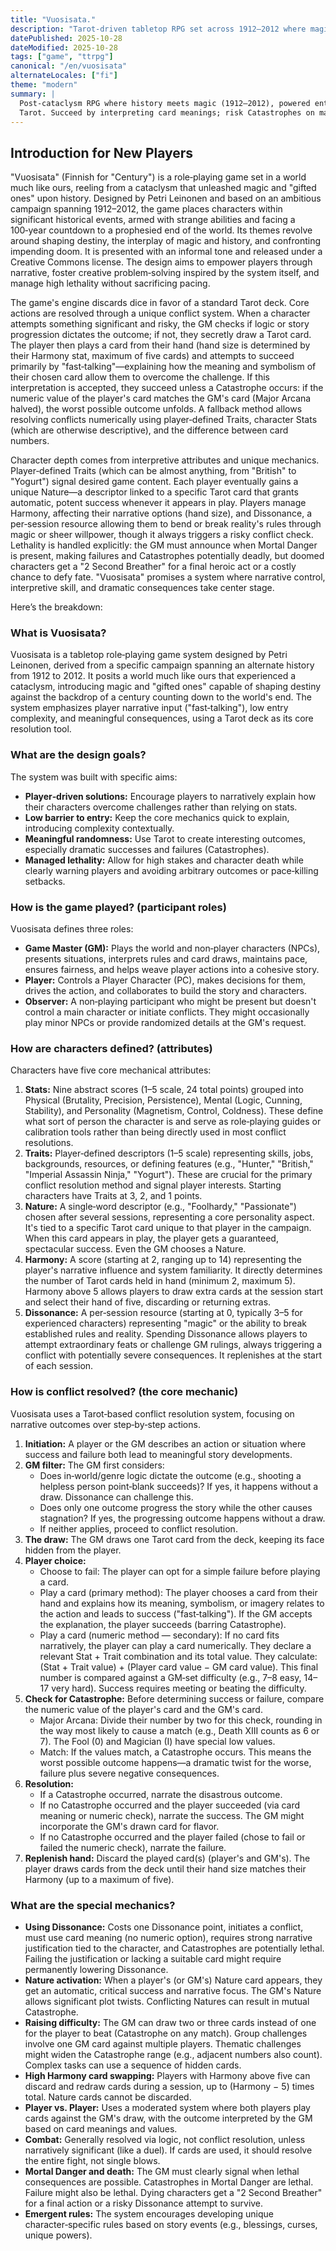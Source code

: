 ```yaml
---
title: "Vuosisata."
description: "Tarot‑driven tabletop RPG set across 1912–2012 where magic reshapes history."
datePublished: 2025-10-28
dateModified: 2025-10-28
tags: ["game", "ttrpg"]
canonical: "/en/vuosisata"
alternateLocales: ["fi"]
theme: "modern"
summary: |
  Post‑cataclysm RPG where history meets magic (1912–2012), powered entirely by
  Tarot. Succeed by interpreting card meanings; risk Catastrophes on matches.
---
```


## Introduction for New Players
"Vuosisata" (Finnish for "Century") is a role‑playing game set in a world much like ours, reeling from a cataclysm that unleashed magic and "gifted ones" upon history. Designed by Petri Leinonen and based on an ambitious campaign spanning 1912–2012, the game places characters within significant historical events, armed with strange abilities and facing a 100‑year countdown to a prophesied end of the world. Its themes revolve around shaping destiny, the interplay of magic and history, and confronting impending doom. It is presented with an informal tone and released under a Creative Commons license. The design aims to empower players through narrative, foster creative problem‑solving inspired by the system itself, and manage high lethality without sacrificing pacing.

The game's engine discards dice in favor of a standard Tarot deck. Core actions are resolved through a unique conflict system. When a character attempts something significant and risky, the GM checks if logic or story progression dictates the outcome; if not, they secretly draw a Tarot card. The player then plays a card from their hand (hand size is determined by their Harmony stat, maximum of five cards) and attempts to succeed primarily by "fast‑talking"—explaining how the meaning and symbolism of their chosen card allow them to overcome the challenge. If this interpretation is accepted, they succeed unless a Catastrophe occurs: if the numeric value of the player's card matches the GM's card (Major Arcana halved), the worst possible outcome unfolds. A fallback method allows resolving conflicts numerically using player‑defined Traits, character Stats (which are otherwise descriptive), and the difference between card numbers.

Character depth comes from interpretive attributes and unique mechanics. Player‑defined Traits (which can be almost anything, from "British" to "Yogurt") signal desired game content. Each player eventually gains a unique Nature—a descriptor linked to a specific Tarot card that grants automatic, potent success whenever it appears in play. Players manage Harmony, affecting their narrative options (hand size), and Dissonance, a per‑session resource allowing them to bend or break reality's rules through magic or sheer willpower, though it always triggers a risky conflict check. Lethality is handled explicitly: the GM must announce when Mortal Danger is present, making failures and Catastrophes potentially deadly, but doomed characters get a "2 Second Breather" for a final heroic act or a costly chance to defy fate. "Vuosisata" promises a system where narrative control, interpretive skill, and dramatic consequences take center stage.

Here’s the breakdown:

### What is Vuosisata?

Vuosisata is a tabletop role‑playing game system designed by Petri Leinonen, derived from a specific campaign spanning an alternate history from 1912 to 2012. It posits a world much like ours that experienced a cataclysm, introducing magic and "gifted ones" capable of shaping destiny against the backdrop of a century counting down to the world's end. The system emphasizes player narrative input ("fast‑talking"), low entry complexity, and meaningful consequences, using a Tarot deck as its core resolution tool.

### What are the design goals?

The system was built with specific aims:

* **Player‑driven solutions:** Encourage players to narratively explain how their characters overcome challenges rather than relying on stats.
* **Low barrier to entry:** Keep the core mechanics quick to explain, introducing complexity contextually.
* **Meaningful randomness:** Use Tarot to create interesting outcomes, especially dramatic successes and failures (Catastrophes).
* **Managed lethality:** Allow for high stakes and character death while clearly warning players and avoiding arbitrary outcomes or pace‑killing setbacks.

### How is the game played? (participant roles)

Vuosisata defines three roles:

* **Game Master (GM):** Plays the world and non‑player characters (NPCs), presents situations, interprets rules and card draws, maintains pace, ensures fairness, and helps weave player actions into a cohesive story.
* **Player:** Controls a Player Character (PC), makes decisions for them, drives the action, and collaborates to build the story and characters.
* **Observer:** A non‑playing participant who might be present but doesn't control a main character or initiate conflicts. They might occasionally play minor NPCs or provide randomized details at the GM's request.

### How are characters defined? (attributes)

Characters have five core mechanical attributes:

1. **Stats:** Nine abstract scores (1–5 scale, 24 total points) grouped into Physical (Brutality, Precision, Persistence), Mental (Logic, Cunning, Stability), and Personality (Magnetism, Control, Coldness). These define what sort of person the character is and serve as role‑playing guides or calibration tools rather than being directly used in most conflict resolutions.
2. **Traits:** Player‑defined descriptors (1–5 scale) representing skills, jobs, backgrounds, resources, or defining features (e.g., "Hunter," "British," "Imperial Assassin Ninja," "Yogurt"). These are crucial for the primary conflict resolution method and signal player interests. Starting characters have Traits at 3, 2, and 1 points.
3. **Nature:** A single‑word descriptor (e.g., "Foolhardy," "Passionate") chosen after several sessions, representing a core personality aspect. It's tied to a specific Tarot card unique to that player in the campaign. When this card appears in play, the player gets a guaranteed, spectacular success. Even the GM chooses a Nature.
4. **Harmony:** A score (starting at 2, ranging up to 14) representing the player's narrative influence and system familiarity. It directly determines the number of Tarot cards held in hand (minimum 2, maximum 5). Harmony above 5 allows players to draw extra cards at the session start and select their hand of five, discarding or returning extras.
5. **Dissonance:** A per‑session resource (starting at 0, typically 3–5 for experienced characters) representing "magic" or the ability to break established rules and reality. Spending Dissonance allows players to attempt extraordinary feats or challenge GM rulings, always triggering a conflict with potentially severe consequences. It replenishes at the start of each session.

### How is conflict resolved? (the core mechanic)

Vuosisata uses a Tarot‑based conflict resolution system, focusing on narrative outcomes over step‑by‑step actions.

1. **Initiation:** A player or the GM describes an action or situation where success and failure both lead to meaningful story developments.
2. **GM filter:** The GM first considers:
    * Does in‑world/genre logic dictate the outcome (e.g., shooting a helpless person point‑blank succeeds)? If yes, it happens without a draw. Dissonance can challenge this.
    * Does only one outcome progress the story while the other causes stagnation? If yes, the progressing outcome happens without a draw.
    * If neither applies, proceed to conflict resolution.
3. **The draw:** The GM draws one Tarot card from the deck, keeping its face hidden from the player.
4. **Player choice:**
    * Choose to fail: The player can opt for a simple failure before playing a card.
    * Play a card (primary method): The player chooses a card from their hand and explains how its meaning, symbolism, or imagery relates to the action and leads to success ("fast‑talking"). If the GM accepts the explanation, the player succeeds (barring Catastrophe).
    * Play a card (numeric method — secondary): If no card fits narratively, the player can play a card numerically. They declare a relevant Stat + Trait combination and its total value. They calculate: (Stat + Trait value) + (Player card value − GM card value). This final number is compared against a GM‑set difficulty (e.g., 7–8 easy, 14–17 very hard). Success requires meeting or beating the difficulty.
5. **Check for Catastrophe:** Before determining success or failure, compare the numeric value of the player's card and the GM's card.
    * Major Arcana: Divide their number by two for this check, rounding in the way most likely to cause a match (e.g., Death XIII counts as 6 or 7). The Fool (0) and Magician (I) have special low values.
    * Match: If the values match, a Catastrophe occurs. This means the worst possible outcome happens—a dramatic twist for the worse, failure plus severe negative consequences.
6. **Resolution:**
    * If a Catastrophe occurred, narrate the disastrous outcome.
    * If no Catastrophe occurred and the player succeeded (via card meaning or numeric check), narrate the success. The GM might incorporate the GM's drawn card for flavor.
    * If no Catastrophe occurred and the player failed (chose to fail or failed the numeric check), narrate the failure.
7. **Replenish hand:** Discard the played card(s) (player's and GM's). The player draws cards from the deck until their hand size matches their Harmony (up to a maximum of five).

### What are the special mechanics?

* **Using Dissonance:** Costs one Dissonance point, initiates a conflict, must use card meaning (no numeric option), requires strong narrative justification tied to the character, and Catastrophes are potentially lethal. Failing the justification or lacking a suitable card might require permanently lowering Dissonance.
* **Nature activation:** When a player's (or GM's) Nature card appears, they get an automatic, critical success and narrative focus. The GM's Nature allows significant plot twists. Conflicting Natures can result in mutual Catastrophe.
* **Raising difficulty:** The GM can draw two or three cards instead of one for the player to beat (Catastrophe on any match). Group challenges involve one GM card against multiple players. Thematic challenges might widen the Catastrophe range (e.g., adjacent numbers also count). Complex tasks can use a sequence of hidden cards.
* **High Harmony card swapping:** Players with Harmony above five can discard and redraw cards during a session, up to (Harmony − 5) times total. Nature cards cannot be discarded.
* **Player vs. Player:** Uses a moderated system where both players play cards against the GM's draw, with the outcome interpreted by the GM based on card meanings and values.
* **Combat:** Generally resolved via logic, not conflict resolution, unless narratively significant (like a duel). If cards are used, it should resolve the entire fight, not single blows.
* **Mortal Danger and death:** The GM must clearly signal when lethal consequences are possible. Catastrophes in Mortal Danger are lethal. Failure might also be lethal. Dying characters get a "2 Second Breather" for a final action or a risky Dissonance attempt to survive.
* **Emergent rules:** The system encourages developing unique character‑specific rules based on story events (e.g., blessings, curses, unique powers).